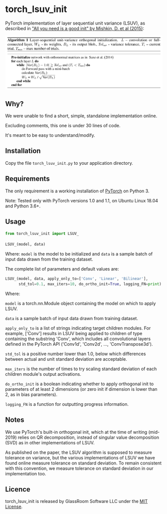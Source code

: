 # torch_lsuv_init

PyTorch implementation of layer sequential unit variance (LSUV), as described in ["All you need is a good init" by Mishkin, D. et al (2015)](https://arxiv.org/abs/1511.06422):

![Algorithm as published](algorithm_as_published.png)

## Why?

We were unable to find a short, simple, standalone implementation online.

Excluding comments, this one is under 30 lines of code.

It's meant to be easy to understand/modify.

## Installation

Copy the file `torch_lsuv_init.py` to your application directory.

## Requirements

The only requirement is a working installation of [PyTorch](https://pytorch.org/) on Python 3.

Note: Tested only with PyTorch versions 1.0 and 1.1, on Ubuntu Linux 18.04 and Python 3.6+.

## Usage

```python
from torch_lsuv_init import LSUV_

LSUV_(model, data)
```

Where: `model` is the model to be initialized and `data` is a sample batch of input data drawn from the training dataset.

The complete list of parameters and default values are:

```python
LSUV_(model, data, apply_only_to=['Conv', 'Linear', 'Bilinear'],
      std_tol=0.1, max_iters=10, do_ortho_init=True, logging_FN=print):
```

Where:

`model` is a torch.nn.Module object containing the model on which to apply LSUV.

`data` is a sample batch of input data drawn from training dataset.

`apply_only_to` is a list of strings indicating target children modules. For example, \['Conv'\] results in LSUV being applied to children of type containing the substring 'Conv', which includes all convolutional layers defined in the PyTorch API ('Conv1d', 'Conv2d', ..., 'ConvTranspose3d').

`std_tol` is a positive number lower than 1.0, below which differences between actual and unit standard deviation are acceptable.

`max_iters` is the number of times to try scaling standard deviation of each children module's output activations.

`do_ortho_init` is a boolean indicating whether to apply orthogonal init to parameters of at least 2 dimensions (or zero init if dimension is lower than 2, as in bias parameters).

`logging_FN` is a function for outputting progress information.

## Notes

We use PyTorch's built-in orthogonal init, which at the time of writing (mid-2019) relies on QR decomposition, instead of singular value decomposition (SVD) as in other implementations of LSUV.

As published on the paper, the LSUV algorithm is supposed to measure tolerance on variance, but the various implementations of LSUV we have found online measure tolerance on standard deviation. To remain consistent with this convention, we measure tolerance on standard deviation in our implementation too.

## Licence

torch_lsuv_init is released by GlassRoom Software LLC under the [MIT License](LICENSE).
